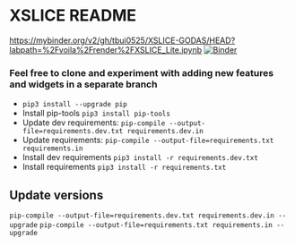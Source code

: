 # XSLICE README
https://mybinder.org/v2/gh/tbui0525/XSLICE-GODAS/HEAD?labpath=%2Fvoila%2Frender%2FXSLICE_Lite.ipynb
[![Binder](https://mybinder.org/badge_logo.svg)](https://mybinder.org/v2/gh/tbui0525/XSLICE-GODAS/HEAD?labpath=voila%2Frender%2FXSLICE_Lite.ipynb)
###  Feel free to clone and experiment with adding new features and widgets in a separate branch


- `pip3 install --upgrade pip`
- Install pip-tools `pip3 install pip-tools`
- Update dev requirements: `pip-compile --output-file=requirements.dev.txt requirements.dev.in`
- Update requirements: `pip-compile --output-file=requirements.txt requirements.in`
- Install dev requirements `pip3 install -r requirements.dev.txt`
- Install requirements `pip3 install -r requirements.txt`


## Update versions

`pip-compile --output-file=requirements.dev.txt requirements.dev.in --upgrade`
`pip-compile --output-file=requirements.txt requirements.in --upgrade`


